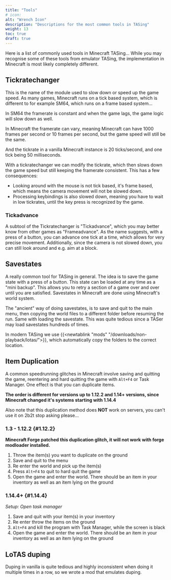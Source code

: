 ```yaml
---
title: "Tools"
# icon:
alt: "Wrench Icon"
description: "Descriptions for the most common tools in TASing"
weight: 13
toc: true
draft: true
---
```

Here is a list of commonly used tools in Minecraft TASing... While you may recognise some of these tools from emulator TASing, the implementation in Minecraft is most likely completely different.
## Tickratechanger
This is the name of the module used to slow down or speed up the game speed. As many games, Minecraft runs on a tick based system, which is different to for example SM64, which runs on a frame based system...  

In SM64 the framerate is constant and when the game lags, the game logic will slow down as well.

In Minecraft the framerate can vary, meaning Minecraft can have 1000 frames per second or 10 frames per second, but the game speed will still be the same.

And the tickrate in a vanilla Minecraft instance is 20 ticks/second, and one tick being 50 milliseconds.

With a tickratechanger we can modify the tickrate, which then slows down the game speed but still keeping the framerate consistent.
This has a few consequences:
- Looking around with the mouse is not tick based, it's frame based, which means the camera movement will not be slowed down.
- Processing keybindings is also slowed down, meaning you have to wait in low tickrates, until the key press is recognized by the game.

### Tickadvance
A subtool of the Tickratechanger is "Tickadvance", which you may better know from other games as "Frameadvance". As the name suggests, with a press of a button, you can advance one tick at a time, which allows for very precise movement. Additionally, since the camera is not slowed down, you can still look around and e.g. aim at a block.

## Savestates
A really common tool for TASing in general. The idea is to save the game state with a press of a button. This state can be loaded at any time as a "mini backup". This allows you to retry a section of a game over and over until you are satisfied.
Savestates in Minecraft are done using Minecraft's world system. 

The "ancient" way of doing savestates, is to save and quit to the main menu, then copying the world files to a different folder before resuming the run. Same with loading the savestate. This was quite tedious since a TASer may load savestates hundreds of times.

In modern TASing we use {{<newtablink "mods" "/downloads/non-playback/lotas/">}}, which automatically copy the folders to the correct location.

## Item Duplication
A common speedrunning glitches in Minecraft involve saving and quitting the game, reentering and hard quitting the game with `Alt+F4` or Task Manager. One effect is that you can duplicate items.

**The order is different for versions up to 1.12.2 and 1.14+ versions, since Minecraft changed it's systems starting with 1.14.4**

Also note that this duplication method does **NOT** work on servers, you can't use it on 2b2t stop asking please...
### 1.3 - 1.12.2 {#1.12.2}
**Minecraft Forge patched this duplication glitch, it will not work with forge modloader installed.**
1. Throw the item(s) you want to duplicate on the ground
2. Save and quit to the menu
3. Re enter the world and pick up the item(s)
4. Press `Alt+F4` to quit to hard quit the game
5. Open the game and enter the world. There should be an item in your inventory as well as an item lying on the ground

### 1.14.4+ {#1.14.4}
*Setup: Open task manager*
1. Save and quit with your item(s) in your inventory
2. Re enter throw the items on the ground
3. `Alt+F4` and kill the program with Task Manager, while the screen is black
5. Open the game and enter the world. There should be an item in your inventory as well as an item lying on the ground

## LoTAS duping
Duping in vanilla is quite tedious and highly inconsistent when doing it multiple times in a row, so we wrote a mod that emulates duping.